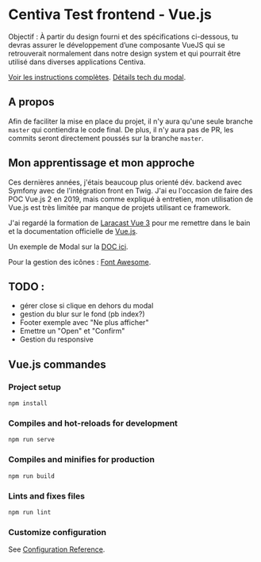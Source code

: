 # Centiva Test frontend - Vue.js

Objectif : À partir du design fourni et des spécifications ci-dessous, tu devras assurer le
développement d’une composante VueJS qui se retrouverait normalement dans notre design system et qui pourrait être utilisé dans diverses applications Centiva.

[Voir les instructions complètes](documentation/InstructionsTestFrontend.pdf).
[Détails tech du modal](https://projects.invisionapp.com/share/Q5Z44MAPUV8#/screens).

## A propos

Afin de faciliter la mise en place du projet, il n'y aura qu'une seule branche `master` qui contiendra le code final.
De plus, il n'y aura pas de PR, les commits seront directement poussés sur la branche `master`.

## Mon apprentissage et mon approche

Ces dernières années, j'étais beaucoup plus orienté dév. backend avec Symfony avec de l'intégration front en Twig. 
J'ai eu l'occasion de faire des POC Vue.js 2 en 2019, mais comme expliqué à entretien, 
mon utilisation de Vue.js est très limitée par manque de projets utilisant ce framework.

J'ai regardé la formation de [Laracast Vue 3](https://laracasts.com/series/learn-vue-3-step-by-step) pour me remettre dans le bain et
la documentation officielle de [Vue.js](https://v3.vuejs.org/guide/introduction.html).

Un exemple de Modal sur la [DOC ici](https://v2.vuejs.org/v2/examples/modal.html).

Pour la gestion des icônes : [Font Awesome](https://fontawesome.com/docs/web/use-with/vue/add-icons).

## TODO :

* gérer close si clique en dehors du modal
* gestion du blur sur le fond (pb index?)
* Footer exemple avec "Ne plus afficher"
* Emettre un "Open" et "Confirm"
* Gestion du responsive


## Vue.js commandes

### Project setup
```
npm install
```

### Compiles and hot-reloads for development
```
npm run serve
```

### Compiles and minifies for production
```
npm run build
```

### Lints and fixes files
```
npm run lint
```

### Customize configuration
See [Configuration Reference](https://cli.vuejs.org/config/).
